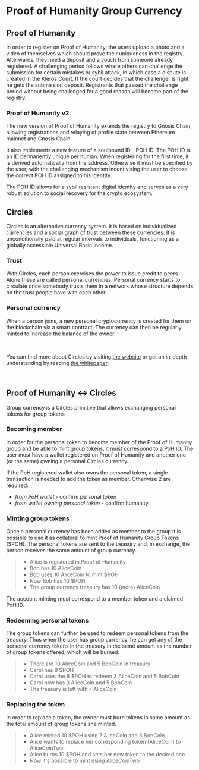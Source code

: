 # Proof of Humanity Group Currency

## **Proof of Humanity**

In order to register on Proof of Humanity, the users upload a photo and a video of themselves which should prove their uniqueness in the registry. Afterwards, they need a deposit and a vouch from someone already registered. A challenging period follows where others can challenge the submission for certain mistakes or sybil attack, in which case a dispute is created in the Kleros Court. If the court decides that the challenger is right, he gets the submission deposit. Registrants that passed the challenge period without being challenged for a good reason will become part of the registry.

### **Proof of Humanity v2**

The new version of Proof of Humanity extends the registry to Gnosis Chain, allowing registrations and relaying of profile state between Ethereum mainnet and Gnosis Chain. 

It also implements a new feature of a soulbound ID - POH ID. The POH ID is an ID permanently unique per human. When registering for the first time, it is derived automatically from the address. Otherwise it must be specified by the user, with the challenging mechanism incentivising the user to choose the correct POH ID assigned to his identity.

The POH ID allows for a sybil resistant digital identity and serves as a very robust solution to social recovery for the crypto ecosystem.


## **Circles**
Circles is an alternative currency system. It is based on individualized currencies and a social graph of trust between these currencies. It is unconditionally paid at regular intervals to individuals, functioning as a globally accessible Universal Basic Income.


### **Trust**

With Circles, each person exercises the power to issue credit to peers. Alone these are called personal currencies. Personal currency starts to circulate once somebody trusts them in a network whose structure depends on the trust people have with each other.

### **Personal currency**

When a person joins, a new personal cryptocurrency is created for them on the blockchain via a smart contract. The currency can then be regularly minted to increase the balance of the owner.

<br>

You can find more about Circles by visiting [the website](https://joincircles.net) or get an in-depth understanding by reading [the whitepaper](https://handbook.joincircles.net/docs/developers/whitepaper).

<br>


## **Proof of Humanity <-> Circles**

Group currency is a Circles primitive that allows exchanging personal tokens for group tokens

### **Becoming member**

In order for the personal token to become member of the Proof of Humanity group and be able to mint group tokens, it must correspond to a PoH ID. The user must have a wallet registered on Proof of Humanity and another one (or the same) owning a personal Circles currency.

If the PoH registered wallet also owns the personal token, a single transaction is needed to add the token as member. Otherwise 2 are required:
- *from PoH wallet* - confirm personal token
- *from wallet owning personal token* - confirm humanity

### **Minting group tokens**

Once a personal currency has been added as member to the group it is possible to use it as collateral to mint Proof of Humanity Group Tokens ($POH). The personal tokens are sent to the treasury and, in exchange, the person receives the same amount of group currency.

>- Alice is registered in Proof of Humanity
>- Bob has 10 AliceCoin
>- Bob uses 10 AliceCoin to mint $POH
>- Now Bob has 10 $POH
>- The group currency treasury has 10 (more) AliceCoin

The account minting must correspond to a member token and a claimed PoH ID.

### **Redeeming personal tokens**

The group tokens can further be used to redeem personal tokens from the treasury. Thus when the user has group currency, he can get any of the personal currency tokens in the treasury in the same amount as the number of group tokens offered, which will be burned.

>- There are 10 AliceCoin and 5 BobCoin in treasury
>- Carol has 8 $POH
>- Carol uses the 8 $POH to redeem 3 AliceCoin and 5 BobCoin
>- Carol now has 3 AliceCoin and 5 BobCoin
>- The treasury is left with 7 AliceCoin

### **Replacing the token**

In order to replace a token, the owner must burn tokens in same amount as the total amount of group tokens she minted.

>- Alice minted 10 $POH using 7 AliceCoin and 3 BobCoin
>- Alice wants to replace her corresponding token (AliceCoin) to AliceCoinTwo
>- Alice burns 10 $POH and sets her new token to the desired one
>- Now it's possible to mint using AliceCoinTwo
